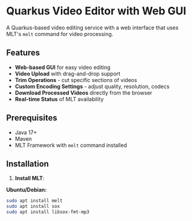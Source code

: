 # Quarkus Video Editor with Web GUI

A Quarkus-based video editing service with a web interface that uses MLT's `melt` command for video processing.

## Features

- **Web-based GUI** for easy video editing
- **Video Upload** with drag-and-drop support
- **Trim Operations** - cut specific sections of videos
- **Custom Encoding Settings** - adjust quality, resolution, codecs
- **Download Processed Videos** directly from the browser
- **Real-time Status** of MLT availability

## Prerequisites

- Java 17+
- Maven
- MLT Framework with `melt` command installed

## Installation

1. **Install MLT**:

**Ubuntu/Debian:**
```bash
sudo apt install melt
sudo apt install sox
sudo apt install libsox-fmt-mp3
```